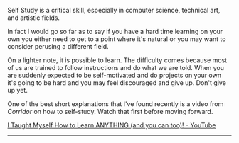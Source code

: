 
Self Study is a critical skill, especially in computer science, technical art, and artistic fields.

In fact I would go so far as to say if you have a hard time learning on your own you either need to get to a point where it's natural or you may want to consider perusing a different field.

On a lighter note, it is possible to learn. The difficulty comes because most of us are trained to follow instructions and do what we are told. When you are suddenly expected to be self-motivated and do projects on your own it's going to be hard and you may feel discouraged and give up. Don't give up yet.

One of the best short explanations that I've found recently is a video from *Corridor* on how to self-study. Watch that first before moving forward.

[I Taught Myself How to Learn ANYTHING (and you can too)! - YouTube](https://www.youtube.com/watch?v=brffDCE5hXs)

---



